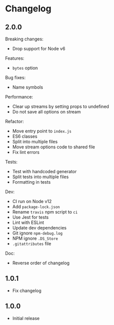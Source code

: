 # Changelog

## 2.0.0

Breaking changes:

* Drop support for Node v6

Features:

* `bytes` option

Bug fixes:

* Name symbols

Performance:

* Clear up streams by setting props to undefined
* Do not save all options on stream

Refactor:

* Move entry point to `index.js`
* ES6 classes
* Split into multiple files
* Move stream options code to shared file
* Fix lint errors

Tests:

* Test with handcoded generator
* Split tests into multiple files
* Formatting in tests

Dev:

* CI run on Node v12
* Add `package-lock.json`
* Rename `travis` npm script to `ci`
* Use Jest for tests
* Lint with ESLint
* Update dev dependencies
* Git ignore `npm-debug.log`
* NPM ignore `.DS_Store`
* `.gitattributes` file

Doc:

* Reverse order of changelog

## 1.0.1

* Fix changelog

## 1.0.0

* Initial release
